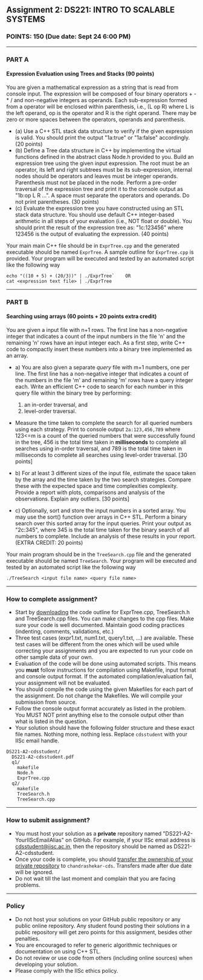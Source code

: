 ## Assignment 2: DS221: INTRO TO SCALABLE SYSTEMS 

### POINTS: 150 (Due date: Sept 24 6:00 PM)

-----------------------
### PART A
#### Expression Evaluation using Trees and Stacks (90 points)

You are given a mathematical expression as a string that is read from console input. The expression will be composed of four binary operators + - * / and non-negative integers as operands. Each sub-expression formed from a operator will be enclosed within parenthesis, i.e., (L op R) where L is the left operand, op is the operator and R is the right operand. There may be zero or more spaces between the operators, operands and parenthesis.

* (a) Use a C++ STL stack data structure to verify if the given expression is valid. You should print the output "1a:true" or "1a:false" accordingly. (20 points)
* (b) Define a Tree data structure in C++ by implementing the virtual functions defined in the abstract class Node.h provided to you. Build an expression tree using the given input expression. The root must be an operator, its left and right subtrees must be its sub-expression, internal nodes should be operators and leaves must be integer operands. Parenthesis must not be placed in the node. Perform a pre-order traversal of the expression tree and print it to the console output as "1b:op L R ...". A space must separate the operators and operands. Do not print parentheses. (30 points)
* (c) Evaluate the expression tree you have constructed using an STL stack data structure. You should use default C++ integer-based arithmetic in all steps of your evaluation (i.e., NOT float or double). You should print the result of the expression tree as: "1c:123456" where 123456 is the output of evaluating the expression. (40 points)

Your main main C++ file should be in `ExprTree.cpp` and the generated executable should be named `ExprTree`. A sample outline for `ExprTree.cpp` is provided. Your program will be executed and tested by an automated script like the following way
```
echo "((10 + 5) + (20/3))" | ./ExprTree`    OR
cat <expression text file> | ./ExprTree
```

-----------------------
### PART B
#### Searching using arrays (60 points + 20 points extra credit)
You are given a input file with n+1 rows. The first line has a non-negative integer that indicates a count of the input numbers in the file 'n' and the remaining 'n' rows have an input integer each. As a first step, write C++ code to compactly insert these numbers into a binary tree implemented as an array.

* a) You are also given a separate _query_ file with m+1 numbers, one per line. The first line has a non-negative integer that indicates a count of the numbers in the file 'm' and remaining 'm' rows have a query integer each. Write an efficient C++ code to search for each number in this query file within the binary tree by performing:
  1. an in-order traversal, and 
  2. level-order traversal. 
* Measure the time taken to complete the search for all queried numbers using each strategy. Print to console output `2a:123,456,789` where 123<=m is a count of the queried numbers that were successfully found in the tree, 456 is the total time taken in **milliseconds** to complete all searches using in-order traversal, and 789 is the total time taken in milliseconds to complete all searches using level-order traversal. [30 points]

* b) For at least 3 different sizes of the input file, estimate the space taken by the array and the time taken by the two search strategies. Compare these with the expected space and time complexities complexity. Provide a report with plots, comparisons and analysis of the observations. Explain any outliers. [30 points]

* c) Optionally, sort and store the input numbers in a sorted array. You may use the sort() function over arrays in C++ STL. Perform a binary search over this sorted array for the input queries. Print your output as "2c:345", where 345 is the total time taken for the binary search of all numbers to complete. Include an analysis of these results in your report. (EXTRA CREDIT: 20 points)

Your main program should be in the `TreeSearch.cpp` file and the generated executable should be named `TreeSearch`. Your program will be executed and tested by an automated script like the following way
```
./TreeSearch <input file name> <query file name>
```
-----------------------
### How to complete assignment?
* Start by [downloading](https://github.com/DS221-2021/Assignment2/archive/refs/heads/main.zip) the code outline for ExprTree.cpp, TreeSearch.h and TreeSearch.cpp files. You can make changes to the cpp files. Make sure your code is well documented. Maintain good coding practices (indenting, comments, validations, etc.)
* Three test cases (expr1.txt, num1.txt, query1.txt, ...) are available. These test cases will be different from the ones which will be used while correcting your assignments and you are expected to run your code on other sample data of your own.
* Evaluation of the code will be done using automated scripts. This means you **must** follow instructions for compilation using Makefile, input format and console output format. If the automated compilation/evaluation fail, your assignment will not be evaluated.
* You should compile the code using the given Makefiles for each part of the assignment. Do not change the Makefiles. We will compile your submission from source.
* Follow the console output format accurately as listed in the problem. You MUST NOT print anything else to the console output other than what is listed in the question. 
* Your solution should have the following folder structure and these exact file names. Nothing more, nothing less. Replace `cdsstudent` with your IISc email handle.
```
DS221-A2-cdsstudent/
  DS221-A2-cdsstudent.pdf
  q1/
    makefile
    Node.h
    ExprTree.cpp
  q2/
    makefile
    TreeSearch.h
    TreeSearch.cpp
```   
  
-----------------------
### How to submit assignment?
* You must host your solution as a **private** repository named "DS221-A2-YourIIScEmailAlias" on GitHub. For example, if your IISc email address is cdsstudent@iisc.ac.in, then the repository should be named as DS221-A2-cdsstudent.
* Once your code is complete, you should [transfer the ownership of your private repository](https://docs.github.com/en/github/administering-a-repository/managing-repository-settings/transferring-a-repository#transferring-a-repository-owned-by-your-user-account) to `chandrashekar-cds`. Transfers made after due date will be ignored.
* Do not wait till the last moment and complain that you are facing problems. 

-----------------------
### Policy
* Do not host your solutions on your GitHub public repository or any public online repository. Any student found posting their solutions in a public repository will get zero points for this assignment, besides other penalties. 
* You are encouraged to refer to generic algorithmic techniques or documentation on using C++ STL.
* Do not review or use code from others (including online sources) when developing your solution. 
* Please comply with the IISc ethics policy.
